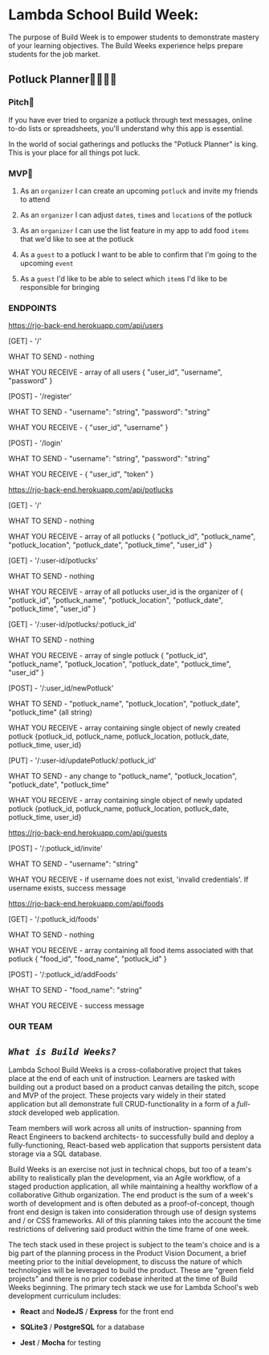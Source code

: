 

# Lambda School Build Week:
The purpose of Build Week is to empower students to demonstrate mastery of your learning objectives. The Build Weeks experience helps prepare students for the job market.

## Potluck Planner🐝🌾🐓🦀


### Pitch🦾

If you have ever tried to organize a potluck through text messages, online to-do lists or spreadsheets, you'll understand why this app is essential. 

In the world of social gatherings and potlucks the "Potluck Planner" is king. This is your place for all things pot luck.

### MVP🎯
1. As an `organizer` I can create an upcoming `potluck` and invite my friends to attend

2. As an `organizer` I can adjust `date`s, `time`s and `location`s of the potluck

3. As an `organizer` I can use the list feature in my app to add food `items` that we'd like to see at the potluck

4. As a `guest` to a potluck I want to be able to confirm that I'm going to the upcoming `event`

5. As a `guest` I'd like to be able to select which `item`s I'd like to be responsible for bringing

### ENDPOINTS
https://rjo-back-end.herokuapp.com/api/users

[GET] - '/'

WHAT TO SEND - nothing

WHAT YOU RECEIVE - array of all users
{ "user_id", "username", "password" }

[POST] - '/register'

WHAT TO SEND - "username": "string", "password": "string"

WHAT YOU RECEIVE - { "user_id", "username" }

[POST] - '/login'

WHAT TO SEND - "username": "string", "password": "string"

WHAT YOU RECEIVE - { "user_id", "token" }

https://rjo-back-end.herokuapp.com/api/potlucks

[GET] - '/'

WHAT TO SEND - nothing

WHAT YOU RECEIVE - array of all potlucks
{ "potluck_id", "potluck_name", "potluck_location", "potluck_date", "potluck_time", "user_id" }

[GET] - '/:user-id/potlucks'

WHAT TO SEND - nothing

WHAT YOU RECEIVE - array of all potlucks user_id is the organizer of
{ "potluck_id", "potluck_name", "potluck_location", "potluck_date", "potluck_time", "user_id" }

[GET] - '/:user-id/potlucks/:potluck_id'

WHAT TO SEND - nothing

WHAT YOU RECEIVE - array of single potluck
{ "potluck_id", "potluck_name", "potluck_location", "potluck_date", "potluck_time", "user_id" }

[POST] - '/:user_id/newPotluck'

WHAT TO SEND - "potluck_name", "potluck_location", "potluck_date", "potluck_time" (all string)

WHAT YOU RECEIVE - array containing single object of newly created potluck
{potluck_id, potluck_name, potluck_location, potluck_date, potluck_time, user_id}

[PUT] - '/:user-id/updatePotluck/:potluck_id'

WHAT TO SEND - any change to "potluck_name", "potluck_location", "potluck_date", "potluck_time"

WHAT YOU RECEIVE - array containing single object of newly updated potluck
{potluck_id, potluck_name, potluck_location, potluck_date, potluck_time, user_id}

https://rjo-back-end.herokuapp.com/api/guests

[POST] - '/:potluck_id/invite'

WHAT TO SEND - "username": "string"

WHAT YOU RECEIVE - if username does not exist, 'invalid credentials'. If username exists, success message

https://rjo-back-end.herokuapp.com/api/foods

[GET] - '/:potluck_id/foods'

WHAT TO SEND - nothing

WHAT YOU RECEIVE - array containing all food items associated with that potluck
{ "food_id", "food_name", "potluck_id" }

[POST] - '/:potluck_id/addFoods'

WHAT TO SEND - "food_name": "string"

WHAT YOU RECEIVE - success message

### OUR TEAM



## *`What is Build Weeks?`*
Lambda School Build Weeks is a cross-collaborative project that takes place at the end of each unit of instruction. Learners are tasked with building out a product based on a product canvas detailing the pitch, scope and MVP of the project. These projects vary widely in their stated application but all demonstrate full CRUD-functionality in a form of a *full-stack* developed web application.

Team members will work across all units of instruction- spanning from React Engineers to backend architects- to successfully build and deploy a fully-functioning, React-based web application that supports persistent data storage via a SQL database.

Build Weeks is an exercise not just in technical chops, but too of a team's ability to realistically plan the development, via an Agile workflow, of a staged production application, all while maintaining a healthy workflow of a collaborative Github organization. The end product is the sum of a week's worth of development and is often debuted as a proof-of-concept, though front end design is taken into consideration through use of design systems and / or CSS frameworks. All of this planning takes into the account the time restrictions of delivering said product within the time frame of one week.

The tech stack used in these project is subject to the team's choice and is a big part of the planning process in the Product Vision Document, a brief meeting prior to the initial development, to discuss the nature of which technologies will be leveraged to build the product. These are "green field projects" and there is no prior codebase inherited at the time of Build Weeks beginning. The primary tech stack we use for Lambda School's web development curriculum includes:

- **React** and **NodeJS** / **Express** for the front end

- **SQLite3** / **PostgreSQL** for a database

- **Jest** / **Mocha** for testing
